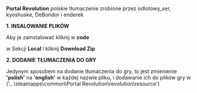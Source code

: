 **Portal Revolution** polskie tłumaczenie zrobione przez odlotowy_ser, kyoshuske, DeBondor i enderek

**1. INSALOWANIE PLIKÓW**

Aby je zainstalować kliknij w **code** 


w Sekcji **Local** l kliknij **Download Zip** 



**2. DODANIE TŁUMACZENIA DO GRY**

Jedynym sposobem na dodanie tłumaczenia do gry, to jest zmienienie **'polish'** na **'english'** w każdej nazwie pliku,
i dodawanie ich do plików gry w ('...\steamapps\common\Portal Revolution\revolution\resource')
